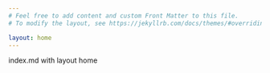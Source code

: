 ```yaml
---
# Feel free to add content and custom Front Matter to this file.
# To modify the layout, see https://jekyllrb.com/docs/themes/#overriding-theme-defaults

layout: home
---
```

index.md with layout home